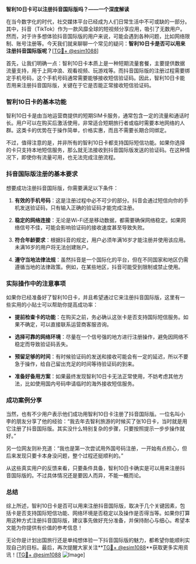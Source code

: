 **智利10日卡可以注册抖音国际版吗？——一个深度解读**

在当今数字化的时代，社交媒体平台已经成为人们日常生活中不可或缺的一部分。其中，抖音（TikTok）作为一款风靡全球的短视频分享应用，吸引了无数用户。然而，对于许多想体验抖音国际版的用户来说，可能会遇到各种问题，比如网络限制、账号注册等。今天我们就来聊聊一个常见的疑问：**智利10日卡是否可以用来注册抖音国际版呢？**[[TG💪+ @esim1088](https://t.me/s/esim1088)]

首先，让我们明确一点：智利10日卡本质上是一种短期流量套餐，主要提供数据流量支持，用于上网冲浪、观看视频、玩游戏等。而抖音国际版的注册过程需要绑定手机号码，这个手机号码通常需要能够接收短信验证码。因此，智利10日卡能否用来注册抖音国际版，关键在于它是否能正常接收短信验证码。

### 智利10日卡的基本功能

智利10日卡是由当地运营商提供的短期SIM卡服务，通常包含一定的流量和通话时长。用户可以在购买后激活使用，非常适合短期旅行者或临时需要本地网络的人群。这类卡的优势在于操作简单，价格实惠，而且不需要长期合同绑定。

不过，值得注意的是，并非所有的智利10日卡都支持国际短信功能。如果你选择的卡只支持本地短信服务，那么就无法接收到抖音国际版发送的验证码。在这种情况下，即使你有流量可用，也无法完成注册流程。

### 抖音国际版注册的基本要求

想要成功注册抖音国际版，你需要满足以下条件：

1. **有效的手机号码**：这是注册过程中必不可少的部分。抖音会通过短信向你的手机发送验证码，只有输入正确的验证码才能完成注册。
   
2. **稳定的网络连接**：无论是Wi-Fi还是移动数据，都需要确保网络稳定。如果网络信号不佳，可能会影响验证码的接收速度甚至导致失败。

3. **符合年龄要求**：根据抖音的规定，用户必须年满16岁才能注册并使用该应用。未满16岁的用户将无法创建账户。

4. **遵守当地法律法规**：虽然抖音是一个国际化的平台，但在不同国家和地区仍需遵循当地的法律政策。例如，在某些地区，抖音可能受到限制或禁止使用。

### 实际操作中的注意事项

如果你已经准备好了智利10日卡，并且希望通过它来注册抖音国际版，这里有一些实用的小贴士可以帮助你提高成功率：

- **提前检查卡的功能**：在购买之前，务必确认这张卡是否支持国际短信服务。如果不确定，可以直接联系运营商客服咨询。
  
- **选择可靠的网络环境**：尽量在一个信号强的地方进行注册操作，避免因网络不稳定而导致验证码丢失。

- **预留足够的时间**：有时候验证码的发送和接收可能会有一定的延迟，所以不要急于操作，给自己留出充足的时间等待验证码的到来。

- **准备好备用方案**：如果最终发现智利10日卡无法正常使用，不妨考虑其他方法，比如使用国内号码申请临时的海外接收短信服务。

### 成功案例分享

当然，也有不少用户表示他们成功用智利10日卡注册了抖音国际版。一位名叫小李的朋友分享了他的经验：“我去年去智利旅游的时候买了张10日卡，当时就是用它注册了抖音国际版。其实没什么特别复杂的步骤，只要按照提示一步步操作就好。”

另一位网友则补充道：“我也是第一次尝试用外国号码注册，一开始有点担心，但后来发现只要卡本身没问题，整个过程还挺顺利的。”

从这些真实用户的反馈来看，只要条件具备，智利10日卡确实是可以用来注册抖音国际版的。不过具体情况还是要因人而异，不能一概而论。

### 总结

综上所述，智利10日卡是否可以用来注册抖音国际版，取决于几个关键因素，包括卡是否支持国际短信功能、网络环境是否稳定以及操作是否得当等。如果你打算用这种方式注册抖音国际版，建议事先做好充分准备，并保持耐心与细心。希望本文能为你提供有价值的参考信息！

无论你是计划出国旅行还是单纯想体验一下抖音国际版的魅力，都希望你能顺利实现自己的目标。最后，再次提醒大家关注**[TG💪+ @esim1088](https://t.me/s/esim1088)**获取更多实用资讯！[[TG💪+ @esim1088](https://t.me/s/esim1088) ![Image](https://i.postimg.cc/4NQfJmqS/Snipaste-2025-05-13-00-14-12.png)]